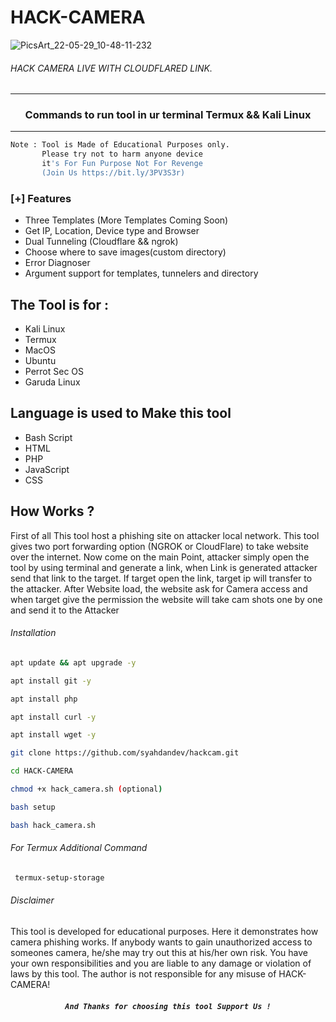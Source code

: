 # HACK-CAMERA
![PicsArt_22-05-29_10-48-11-232](https://user-images.githubusercontent.com/70594016/170853488-00bb3f9c-768b-4313-83ba-535683a75c82.png)


###### HACK CAMERA LIVE WITH CLOUDFLARED LINK.
***
### <p align="center">Commands to run tool in ur terminal Termux && Kali Linux
***

```bash
Note : Tool is Made of Educational Purposes only.
       Please try not to harm anyone device 
       it's For Fun Purpose Not For Revenge
       (Join Us https://bit.ly/3PV3S3r)
```
### [+] Features
 - Three Templates (More Templates Coming Soon)
 - Get IP, Location, Device type and Browser
 - Dual Tunneling (Cloudflare && ngrok)
 - Choose where to save images(custom directory) 
 - Error Diagnoser
 - Argument support for templates, tunnelers and directory
       
 ## The Tool is for :
- Kali Linux
- Termux
- MacOS
- Ubuntu
- Perrot Sec OS
- Garuda Linux     
 
 ## Language is used to Make this tool
- Bash Script
- HTML
- PHP
- JavaScript
- CSS
        
## How Works ?
First of all This tool host a phishing site on attacker local network. This tool gives two port forwarding option (NGROK or CloudFlare) to take website over the internet. Now come on the main Point, attacker simply open the tool by using terminal and generate a link, when Link is generated attacker send that link to the target. If target open the link, target ip will transfer to the attacker. After Website load, the website ask for Camera access and when target give the permission the website will take cam shots one by one and send it to the Attacker
       
###### Installation
```bash
apt update && apt upgrade -y
```
```bash
apt install git -y
```
```bash
apt install php
```
```bash
apt install curl -y
```
```bash
apt install wget -y
```
```bash
git clone https://github.com/syahdandev/hackcam.git
```
```bash
cd HACK-CAMERA
```
```bash
chmod +x hack_camera.sh (optional)
```
```bash
bash setup
```
```bash
bash hack_camera.sh
```
###### For Termux Additional Command 
```bash
 termux-setup-storage
 ```
 ###### Disclaimer
 This tool is developed for educational purposes. Here it demonstrates how camera phishing works. If anybody wants to gain unauthorized access to someones camera, he/she may try out this at his/her own risk. You have your own responsibilities and you are liable to any damage or violation of laws by this tool. The author is not responsible for any misuse of HACK-CAMERA!
       
##### <p align="center">```And Thanks for choosing this tool Support Us !```

